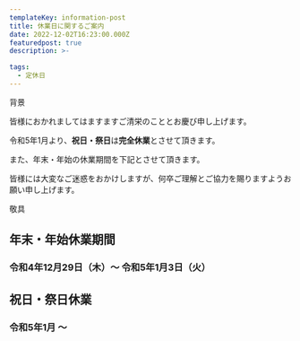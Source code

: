 ```yaml
---
templateKey: information-post
title: 休業日に関するご案内
date: 2022-12-02T16:23:00.000Z
featuredpost: true
description: >-

tags:
  - 定休日
---
```


背景

皆様におかれましてはますますご清栄のこととお慶び申し上げます。

令和5年1月より、**祝日・祭日**は**完全休業**とさせて頂きます。

また、年末・年始の休業期間を下記とさせて頂きます。

皆様には大変なご迷惑をおかけしますが、何卒ご理解とご協力を賜りますようお願い申し上げます。

敬具

## 年末・年始休業期間

### 令和4年12月29日（木）～ 令和5年1月3日（火）

## 祝日・祭日休業

### 令和5年1月 ～
